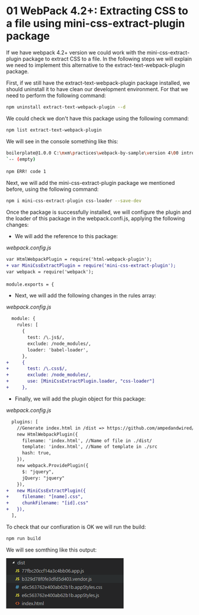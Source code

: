 # 01 WebPack 4.2+: Extracting CSS to a file using mini-css-extract-plugin package

If we have webpack 4.2+ version we could work with the mini-css-extract-plugin package to extract CSS to a file. In the following steps we will explain we need to implement this alternative to the extract-text-webpack-plugin package.

First, if we still have the extract-text-webpack-plugin package installed, we should uninstall it to have clean our development environment. For that we need to perform the following command:
```bash
npm uninstall extract-text-webpack-plugin --d
```
We could check we don't have this package using the following command:
```bash
npm list extract-text-webpack-plugin
```
We will see in the console something like this:
```bash
boilerplate@1.0.0 C:\mxm\practices\webpack-by-sample\version 4\00 intro\05 jquery
`-- (empty)

npm ERR! code 1
```
Next, we will add the mini-css-extract-plugin package we mentioned before, using the following command: 
```bash
npm i mini-css-extract-plugin css-loader --save-dev
```
Once the package is successfully installed, we will configure the plugin and the loader of this package in the webpack.confi.js, applying the following changes:

- We will add the reference to this package:

_webpack.config.js_

```diff
var HtmlWebpackPlugin = require('html-webpack-plugin');
+ var MiniCssExtractPlugin = require('mini-css-extract-plugin');
var webpack = require('webpack');

module.exports = {
```
- Next, we will add the following changes in the rules array:

_webpack.config.js_
```diff
  module: {
    rules: [
      {
        test: /\.js$/,
        exclude: /node_modules/,
        loader: 'babel-loader',
      },
+     {
+       test: /\.css$/,
+       exclude: /node_modules/,
+       use: [MiniCssExtractPlugin.loader, "css-loader"]
+     },
```
- Finally, we will add the plugin object for this package:

_webpack.config.js_
```diff
  plugins: [
    //Generate index.html in /dist => https://github.com/ampedandwired/html-webpack-plugin
    new HtmlWebpackPlugin({
      filename: 'index.html', //Name of file in ./dist/
      template: 'index.html', //Name of template in ./src
      hash: true,
    }),
    new webpack.ProvidePlugin({
      $: "jquery",
      jQuery: "jquery"
    }),
+   new MiniCssExtractPlugin({
+     filename: "[name].css",
+     chunkFilename: "[id].css"
+   }),
  ],
``` 
To check that our confiuration is OK we will run the build:
```bash
npm run build
```
We will see somthing like this output:

![](./folder-dist.PNG?raw=true)